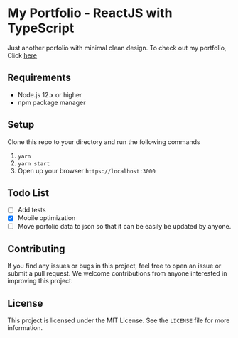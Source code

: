# My Portfolio - ReactJS with TypeScript

Just another porfolio with minimal clean design. To check out my portfolio, Click [here](https://hawkeye-sama.github.io/portfolio/)

## Requirements

- Node.js 12.x or higher
- npm package manager

## Setup

Clone this repo to your directory and run the following commands

1. `yarn`
2. `yarn start`
3. Open up your browser `https://localhost:3000`

## Todo List

- [ ] Add tests  
- [x] Mobile optimization
- [ ] Move porfolio data to json so that it can be easily be updated by anyone.

## Contributing

If you find any issues or bugs in this project, feel free to open an issue or submit a pull request. We welcome contributions from anyone interested in improving this project.

## License

This project is licensed under the MIT License. See the `LICENSE` file for more information.
